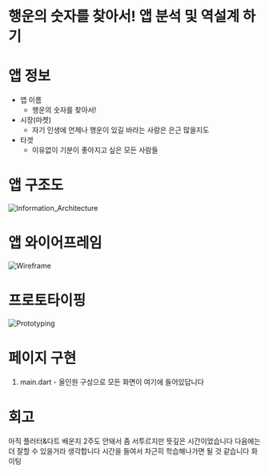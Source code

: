 # 행운의 숫자를 찾아서! 앱 분석 및 역설계 하기
# 앱 정보
- 앱 이름
    - 행운의 숫자를 찾아서!    
- 시장(마켓)
    - 자기 인생에 언제나 행운이 있길 바라는 사람은 은근 많을지도     
- 타겟
    - 이유없이 기분이 좋아지고 싶은 모든 사람들
# 앱 구조도
![Information_Architecture ](https://github.com/user-attachments/assets/15eecd09-045d-4a86-850a-c8d31388ac6f)
# 앱 와이어프레임
![Wireframe](https://github.com/user-attachments/assets/0db9a268-a53f-45c9-abcb-4f6130982f53)
# 프로토타이핑
![Prototyping](https://github.com/user-attachments/assets/44968eb8-aae4-45f5-9ba6-165bef24d908)
# 페이지 구현
1. main.dart - 올인원 구성으로 모든 화면이 여기에 들어있답니다
# 회고
아직 플러터&다트 배운지 2주도 안돼서 좀 서투르지만 뜻깊은 시간이었습니다
다음에는 더 잘할 수 있을거라 생각합니다
시간을 들여서 차근히 학습해나가면 될 것 같습니다
화이팅
